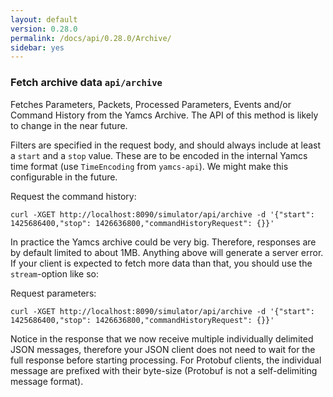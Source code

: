 ```yaml
---
layout: default
version: 0.28.0
permalink: /docs/api/0.28.0/Archive/
sidebar: yes
---
```


### Fetch archive data `api/archive`

Fetches Parameters, Packets, Processed Parameters, Events and/or Command History from the Yamcs Archive. The API of this method is likely to change in the near future.

Filters are specified in the request body, and should always include at least a `start` and a `stop` value. These are to be encoded in the internal Yamcs time format (use `TimeEncoding` from `yamcs-api`). We might make this configurable in the future.

Request the command history:

```
curl -XGET http://localhost:8090/simulator/api/archive -d '{"start": 1425686400,"stop": 1426636800,"commandHistoryRequest": {}}'
```

In practice the Yamcs archive could be very big. Therefore, responses are by default limited to about 1MB. Anything above will generate a server error. If your client is expected to fetch more data than that, you should use the `stream`-option like so:

Request parameters:

```
curl -XGET http://localhost:8090/simulator/api/archive -d '{"start": 1425686400,"stop": 1426636800,"commandHistoryRequest": {}}'
```

Notice in the response that we now receive multiple individually delimited JSON messages, therefore your JSON client does not need to wait for the full response before starting processing. For Protobuf clients, the individual message are prefixed with their byte-size (Protobuf is not a self-delimiting message format).
